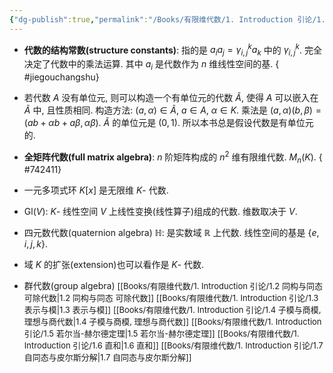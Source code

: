 ```yaml
---
{"dg-publish":true,"permalink":"/Books/有限维代数/1. Introduction 引论/1.1 基本概念/","dgPassFrontmatter":true,"created":"2024-08-07T13:26:23.093+08:00","updated":"2024-08-13T19:05:21.380+08:00"}
---
```


+ **代数的结构常数(structure constants)**: 指的是 $a_ia_j=\gamma^k_{i,j}a_k$ 中的 $\gamma^k_{i,j}$. 完全决定了代数中的乘法运算. 其中 $a_i$ 是代数作为 $n$ 维线性空间的基.
{ #jiegouchangshu}


+ 若代数 $A$ 没有单位元, 则可以构造一个有单位元的代数 $\widetilde{A}$, 使得 $A$ 可以嵌入在 $\widetilde{A}$ 中, 且性质相同. 构造方法: $(a,\alpha) \in \widetilde{A},\ a\in A,\ \alpha \in K$. 乘法是 $(a,\alpha)(b,\beta)=(ab+\alpha b+a\beta,\alpha\beta)$.  $\widetilde{A}$ 的单位元是 $(0,1)$. 所以本书总是假设代数是有单位元的.

+ **全矩阵代数(full matrix algebra)**:  $n$ 阶矩阵构成的 $n^2$ 维有限维代数.  $M_n(K)$.
{ #742411}

+ 一元多项式环 $K[x]$ 是无限维 $K$- 代数.
+  $\mathrm{Gl}(V)$: $K$- 线性空间 $V$ 上线性变换(线性算子)组成的代数. 维数取决于 $V$.
+ 四元数代数(quaternion algebra) $\mathds{H}$: 是实数域 $\mathbb{R}$ 上代数. 线性空间的基是 $\{ e,i,j,k \}$.
+ 域 $K$ 的扩张(extension)也可以看作是 $K$- 代数.
+ 群代数(group algebra)
<font size="2">[[Books/有限维代数/1. Introduction 引论/1.2 同构与同态 可除代数\|1.2 同构与同态 可除代数]]</font>
<font size="2">[[Books/有限维代数/1. Introduction 引论/1.3 表示与模\|1.3 表示与模]]</font>
<font size="2">[[Books/有限维代数/1. Introduction 引论/1.4 子模与商模, 理想与商代数\|1.4 子模与商模, 理想与商代数]]</font>
<font size="2">[[Books/有限维代数/1. Introduction 引论/1.5 若尔当-赫尔德定理\|1.5 若尔当-赫尔德定理]]</font>
<font size="2">[[Books/有限维代数/1. Introduction 引论/1.6 直和\|1.6 直和]]</font>
<font size="2">[[Books/有限维代数/1. Introduction 引论/1.7 自同态与皮尔斯分解\|1.7 自同态与皮尔斯分解]]</font>